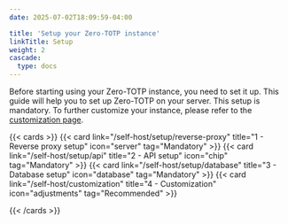 ```yaml
---
date: 2025-07-02T18:09:59-04:00

title: 'Setup your Zero-TOTP instance'
linkTitle: Setup
weight: 2
cascade:
  type: docs
---
```


Before starting using your Zero-TOTP instance, you need to set it up. This guide will help you to set up Zero-TOTP on your server. This setup is mandatory. To further customize your instance, please refer to the [customization page](customization.md).


{{< cards >}}
  {{< card link="/self-host/setup/reverse-proxy" title="1 - Reverse proxy setup" icon="server" tag="Mandatory"  >}}
  {{< card link="/self-host/setup/api" title="2 - API setup" icon="chip" tag="Mandatory"  >}}
  {{< card link="/self-host/setup/database" title="3 - Database setup" icon="database" tag="Mandatory"  >}}
  {{< card link="/self-host/customization" title="4 - Customization" icon="adjustments" tag="Recommended"  >}}

{{< /cards >}}
